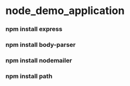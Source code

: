 # node_demo_application
### npm install express
### npm install body-parser
### npm install nodemailer
### npm install path

